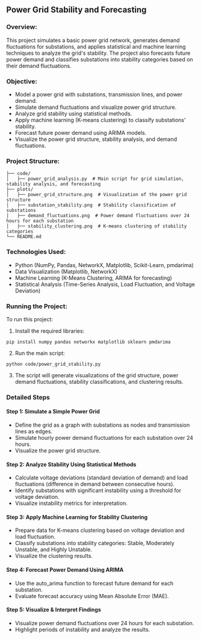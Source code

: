 ## Power Grid Stability and Forecasting  
### Overview:   
This project simulates a basic power grid network, generates demand fluctuations for substations, and applies statistical and machine learning techniques to analyze the grid's stability. The project also forecasts future power demand and classifies substations into stability categories based on their demand fluctuations.

### Objective:  
- Model a power grid with substations, transmission lines, and power demand.  
- Simulate demand fluctuations and visualize power grid structure.  
- Analyze grid stability using statistical methods.  
- Apply machine learning (K-means clustering) to classify substations' stability.  
- Forecast future power demand using ARIMA models.  
- Visualize the power grid structure, stability analysis, and demand fluctuations.  

### Project Structure:
```
├── code/
│   ├── power_grid_analysis.py  # Main script for grid simulation, stability analysis, and forecasting
├── plots/
│   ├── power_grid_structure.png  # Visualization of the power grid structure
│   ├── substation_stability.png  # Stability classification of substations
│   ├── demand_fluctuations.png  # Power demand fluctuations over 24 hours for each substation
│   ├── stability_clustering.png  # K-means clustering of stability categories
└── README.md
```

### Technologies Used:  
- Python (NumPy, Pandas, NetworkX, Matplotlib, Scikit-Learn, pmdarima)  
- Data Visualization (Matplotlib, NetworkX)  
- Machine Learning (K-Means Clustering, ARIMA for forecasting)  
- Statistical Analysis (Time-Series Analysis, Load Fluctuation, and Voltage Deviation)  

### Running the Project:  
To run this project:  
1. Install the required libraries:
```
pip install numpy pandas networkx matplotlib sklearn pmdarima
```
2. Run the main script:  
```
python code/power_grid_stability.py
```
3. The script will generate visualizations of the grid structure, power demand fluctuations, stability classifications, and clustering results.

### Detailed Steps  
#### Step 1: Simulate a Simple Power Grid  
- Define the grid as a graph with substations as nodes and transmission lines as edges.  
- Simulate hourly power demand fluctuations for each substation over 24 hours.  
- Visualize the power grid structure.  
#### Step 2: Analyze Stability Using Statistical Methods  
- Calculate voltage deviations (standard deviation of demand) and load fluctuations (difference in demand between consecutive hours).  
- Identify substations with significant instability using a threshold for voltage deviation.  
- Visualize instability metrics for interpretation.  
#### Step 3: Apply Machine Learning for Stability Clustering  
- Prepare data for K-means clustering based on voltage deviation and load fluctuation.  
- Classify substations into stability categories: Stable, Moderately Unstable, and Highly Unstable.  
- Visualize the clustering results.  
#### Step 4: Forecast Power Demand Using ARIMA  
- Use the auto_arima function to forecast future demand for each substation.  
- Evaluate forecast accuracy using Mean Absolute Error (MAE).  
#### Step 5: Visualize & Interpret Findings  
- Visualize power demand fluctuations over 24 hours for each substation.  
- Highlight periods of instability and analyze the results.
